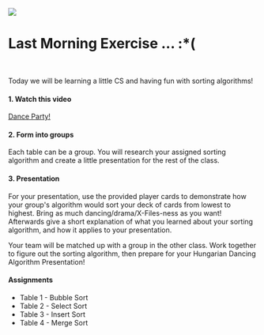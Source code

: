 ![](http://i.giphy.com/n7Kv7tLf2UzMk.gif)

# Last Morning Exercise ... :*(

<br>


Today we will be learning a little CS and having fun with sorting algorithms!

#### 1. Watch this video
[Dance Party!](https://www.youtube.com/watch?v=lyZQPjUT5B4)

#### 2. Form into groups
Each table can be a group. You will research your assigned sorting algorithm and create a little presentation for the rest of the class.

#### 3. Presentation
For your presentation, use the provided player cards to demonstrate how your group's algorithm would sort your deck of cards from lowest to highest. Bring as much dancing/drama/X-Files-ness as you want! Afterwards give a short explanation of what you learned about your sorting algorithm, and how it applies to your presentation. 

Your team will be matched up with a group in the other class. Work together to figure out the sorting algorithm, then prepare for your Hungarian Dancing Algorithm Presentation! 

#### Assignments
 - Table 1 - Bubble Sort
 - Table 2 - Select Sort
 - Table 3 - Insert Sort
 - Table 4 - Merge Sort
